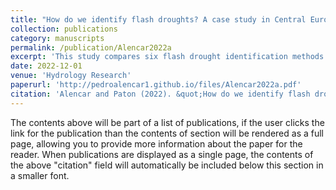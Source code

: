 ```yaml
---
title: "How do we identify flash droughts? A case study in Central European Croplands"
collection: publications
category: manuscripts
permalink: /publication/Alencar2022a
excerpt: 'This study compares six flash drought identification methods at the station scale using data from four Central European cropland sites, evaluating their agreement through similarity and synchronicity metrics; the methods, based on soil moisture or climatic indices, are available in a public R package and Shiny app.'
date: 2022-12-01
venue: 'Hydrology Research'
paperurl: 'http://pedroalencar1.github.io/files/Alencar2022a.pdf'
citation: 'Alencar and Paton (2022). &quot;How do we identify flash droughts? A case study in Central European Croplands.&quot; <i>Hydrology Research</i>. 53(9). DOI: 10.2166/nh.2022.003'
---
```


The contents above will be part of a list of publications, if the user clicks the link for the publication than the contents of section will be rendered as a full page, allowing you to provide more information about the paper for the reader. When publications are displayed as a single page, the contents of the above "citation" field will automatically be included below this section in a smaller font.
